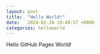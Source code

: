 ```yaml
---
layout: post
title:  "Hello World!"
date:   2024-02-28 19:48:57 +0000
categories: helloworld
---
```

Hello GitHub Pages World!
